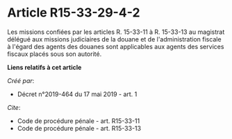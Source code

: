 # Article R15-33-29-4-2

Les missions confiées par les articles R. 15-33-11 à R. 15-33-13 au magistrat délégué aux missions judiciaires de la douane
et de l'administration fiscale à l'égard des agents des douanes sont applicables aux agents des services fiscaux placés sous
son autorité.

**Liens relatifs à cet article**

_Créé par_:

  - Décret n°2019-464 du 17 mai 2019 - art. 1

_Cite_:

  - Code de procédure pénale - art. R15-33-11
  - Code de procédure pénale - art. R15-33-13
